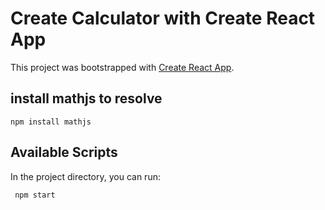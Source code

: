 # Create Calculator with Create React App

This project was bootstrapped with [Create React App](https://github.com/facebook/create-react-app).

## install mathjs to resolve

```
npm install mathjs
```

## Available Scripts

In the project directory, you can run:

```
 npm start
```
